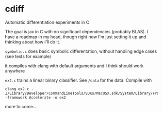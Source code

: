 # cdiff
Automatic differentiation experiments in C

The goal is jax in C with no significant dependencies (probably BLAS). I have a roadmap in my head, though right now I'm just setting it up and thinking about how I'll do it.

`symbolic.c` does basic symbolic differentation, without handling edge cases (see tests for example)

it compiles with clang with default arguments and I think should work anywhere

`ex2.c` trains a linear binary classifier. See `/data` for the data. Compile with 

```
clang ex2.c -I/Library/Developer/CommandLineTools/SDKs/MacOSX.sdk/System/Library/Frameworks/Accelerate.framework/Versions/Current/Frameworks/vecLib.framework/Headers/ -framework Accelerate -o ex2
``` 

more to come...

